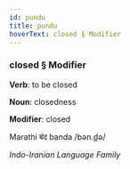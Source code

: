 ```yaml
---
id: pundu
title: pundu
hoverText: closed § Modifier
---
```


### closed § Modifier

**Verb**: to be closed

**Noun**: closedness

**Modifier**: closed

Marathi बंद banda /bən.d̪ə/

*Indo-Iranian Language Family*